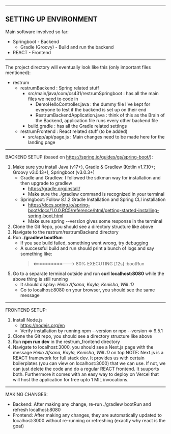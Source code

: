 ---------------------------------------------------------------------------------
SETTING UP ENVIRONMENT
---------------------------------------------------------------------------------


Main software involved so far:
- Springboot - Backend 
    - Gradle (Groovy) - Build and run the backend
- REACT - Frontend
____________________________________________


The project directory will eventually look like this (only important files mentioned):

- restrum
    - restrumBackend : Spring related stuff
        - src/main/java/com/cs431/restrumSpringboot : has all the main files we need to code in
            - DemoHelloController.java : the dummy file I've kept for everyone to test if the backend is set up on their end
            - RestrumBackendApplication.java : think of this as the Brain of the Backend, application file runs every other backend file
        - build.gradle : has all the Gradle related settings
    - restrumFrontend : React related stuff (to be added)
        - src/app/api/page.js : Main changes need to be made here for the landing page
____________________________________________


BACKEND SETUP (based on https://spring.io/guides/gs/spring-boot/):

1. Make sure you install Java (v17+), Gradle & Gradlew (Kotlin v1.7.10+; Groovy v3.0.13+), Springboot (v3.0.3+)
   - Gradle and Gradlew: I followed the sdkman way for installation and then upgrade to gradlew 
      - https://gradle.org/install/
      - Make sure the ./gradlew command is recognized in your terminal
   - Springboot: Follow 8.1.2 Gradle Installation and Spring CLI installation 
      - https://docs.spring.io/spring-boot/docs/1.0.0.RC5/reference/html/getting-started-installing-spring-boot.html
      - Make sure spring --version gives some response in the terminal
2. Clone the Git Repo, you should see a directory structure like above
3. Navigate to the restrum/restrumBackend directory
4. Run **./gradlew bootRun**
   - If you see build failed, something went wrong, try debugging
   - A successful build and run should print a bunch of logs and say something like: 
      > <==========---> 80% EXECUTING [12s]
      > :bootRun
5. Go to a separate terminal outside and run **curl localhost:8080** while the above thing is still running
   - It should display: _Hello Afsana, Kayla, Kenisha, Will :D_
   - Go to localhost:8080 on your browser, you should see the same message
____________________________________________

FRONTEND SETUP: 

1. Install Node.js
    - https://nodejs.org/en
    - Verify installation by running npm --version or npx --version => 9.5.1
2. Clone the Git repo, you should see a directory structure like above 
3. Run **npm run dev** in the restrum_frontend directory
4. Navigate to localhost:3000, you should see a Next.js page with the message _Hello Afsana, Kayla, Kenisha, Will :D_ on top
NOTE: Next.js is a REACT framework for full stack dev. It provides us with certain boilerplates (you can view on localhost:3000) that we can use. If not, we can just delete the code and do a regular REACT frontend. It suuports both. Furthermore it comes with an easy way to deploy on Vercel that will host the application for free upto 1 MIL invocations.
____________________________________________

MAKING CHANGES:

- Backend: After making any change, re-run ./gradlew bootRun and refresh localhost:8080
- Frontend: After making any changes, they are automatically updated to localhost:3000 without re-running or refreshing (exactly why react is the goat)


